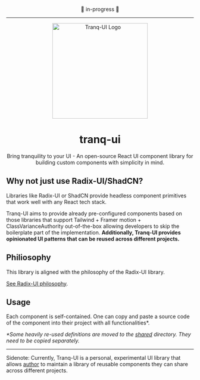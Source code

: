   <p align="center">
    🚧 in-progress 🚧
  </p>

---

<div align="center">
  <img src="https://github.com/letelete/tranq-ui/assets/18665370/b598c2d1-18f9-4047-b637-49b192691e8e" alt="Tranq-UI Logo" width="256" >

<h1 align="center">tranq-ui</h1>
  <p align="center">
    Bring tranquility to your UI - An open-source React UI component library for building custom components with simplicity in mind.
  </p>
</div>

## Why not just use Radix-UI/ShadCN?

Libraries like Radix-UI or ShadCN provide headless component primitives that work well with any React tech stack.

Tranq-UI aims to provide already pre-configured components based on those libraries that support Tailwind + Framer motion + ClassVarianceAuthority out-of-the-box allowing developers to skip the boilerplate part of the implementation. **Additionally, Tranq-UI provides opinionated UI patterns that can be reused across different projects.**

## Philiosophy

This library is aligned with the philosophy of the Radix-UI library.

[See Radix-UI philosophy](https://github.com/radix-ui/primitives/blob/main/philosophy.md).

## Usage

Each component is self-contained. One can copy and paste a source code of the component into their project with all functionalities\*.

_\*Some heavily re-used definitions are moved to the [shared](./primitives/packages/react/shared) directory. They need to be copied separately._

---

Sidenote: Currently, Tranq-UI is a personal, experimental UI library that allows [author](https://github.com/letelete) to maintain a library of reusable components they can share across different projects.
